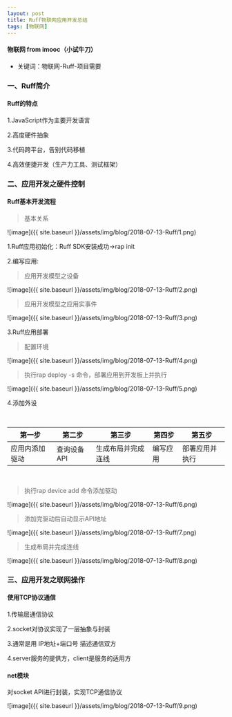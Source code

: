 ```yaml
---
layout: post
title: Ruff物联网应用开发总结
tags: [物联网]
---
```

#### 物联网 from imooc（小试牛刀）

* 关键词：物联网-Ruff-项目需要

### 一、Ruff简介

#### Ruff的特点

1.JavaScript作为主要开发语言

2.高度硬件抽象

3.代码跨平台，告别代码移植

4.高效便捷开发（生产力工具、测试框架）

### 二、应用开发之硬件控制

#### Ruff基本开发流程

> 基本关系

![image]({{ site.baseurl }}/assets/img/blog/2018-07-13-Ruff/1.png)

1.Ruff应用初始化：Ruff SDK安装成功->rap init

2.编写应用:

> 应用开发模型之设备

![image]({{ site.baseurl }}/assets/img/blog/2018-07-13-Ruff/2.png)

> 应用开发模型之应用实事件

![image]({{ site.baseurl }}/assets/img/blog/2018-07-13-Ruff/3.png)

3.Ruff应用部署

> 配置环境

![image]({{ site.baseurl }}/assets/img/blog/2018-07-13-Ruff/4.png)

> 执行rap deploy -s 命令，部署应用到开发板上并执行

![image]({{ site.baseurl }}/assets/img/blog/2018-07-13-Ruff/5.png)

4.添加外设

<br>

第一步  | 第二步  | 第三步  | 第四步  | 第五步
--------- | --------- | --------- | --------- | ---------
应用内添加驱动  | 查询设备API  | 生成布局并完成连线  | 编写应用  | 部署应用并执行

<br>

> 执行rap device add 命令添加驱动

![image]({{ site.baseurl }}/assets/img/blog/2018-07-13-Ruff/6.png)

> 添加完驱动后自动显示API地址

![image]({{ site.baseurl }}/assets/img/blog/2018-07-13-Ruff/7.png)

> 生成布局并完成连线

![image]({{ site.baseurl }}/assets/img/blog/2018-07-13-Ruff/8.png)

### 三、应用开发之联网操作

#### 使用TCP协议通信

1.传输层通信协议

2.socket对协议实现了一层抽象与封装

3.通常是用 IP地址+端口号 描述通信双方

4.server服务的提供方，client是服务的适用方

#### net模块

对socket API进行封装，实现TCP通信协议

![image]({{ site.baseurl }}/assets/img/blog/2018-07-13-Ruff/9.png)